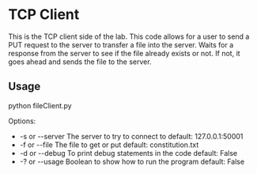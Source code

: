 # TCP Client

This is the TCP client side of the lab. This code allows for a user to send a PUT request to the server to
transfer a file into the server. Waits for a response from the server to see if the file already exists or
not. If not, it goes ahead and sends the file to the server.

## Usage

python fileClient.py

Options:
* -s or --server The server to try to connect to            default: 127.0.0.1:50001
* -f or --file   The file to get or put                     default: constitution.txt
* -d or --debug  To print debug statements in the code      default: False
* -? or --usage  Boolean to show how to run the program     default: False
